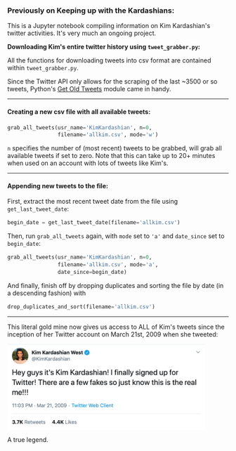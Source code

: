 ### Previously on Keeping up with the Kardashians:

This is a Jupyter notebook compiling information on Kim Kardashian's twitter activities. It's very much an ongoing project.

<b>Downloading Kim's entire twitter history using `tweet_grabber.py`:</b>

All the functions for downloading tweets into csv format are contained within `tweet_grabber.py`. 

Since the Twitter API only allows for the scraping of the last ~3500 or so tweets, Python's <a href="https://github.com/Mottl/GetOldTweets3">Get Old Tweets</a> module came in handy.

<hr>

#### Creating a new csv file with all available tweets:</b>

```python
grab_all_tweets(usr_name='KimKardashian', n=0, 
                filename='allkim.csv', mode='w')
```
`n` specifies the number of (most recent) tweets to be grabbed, will grab all available tweets if set to zero. 
Note that this can take up to 20+ minutes when used on an account with lots of tweets like Kim's.

<hr>

#### Appending new tweets to the file:

First, extract the most recent tweet date from the file using `get_last_tweet_date`:

```python
begin_date = get_last_tweet_date(filename='allkim.csv')
```
Then, run `grab_all_tweets` again, with `mode` set to `'a'` and `date_since` set to `begin_date`:

```python
grab_all_tweets(usr_name='KimKardashian', n=0, 
                filename='allkim.csv', mode='a', 
                date_since=begin_date)
```

And finally, finish off by dropping duplicates and sorting the file by date (in a descending fashion) with 
```python
drop_duplicates_and_sort(filename='allkim.csv')
```
<hr>

This literal gold mine now gives us access to ALL of Kim's tweets since the inception of her Twitter account on March 21st, 2009 when she tweeted:


<img src="screenshots/Kim_first_tweet.png" width="450" alt="Kim's first tweet" title="Kim's first tweet" align="center"/>

A true legend. 